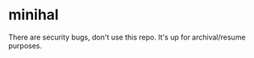 minihal
=======
There are security bugs, don't use this repo. It's up for archival/resume purposes.
